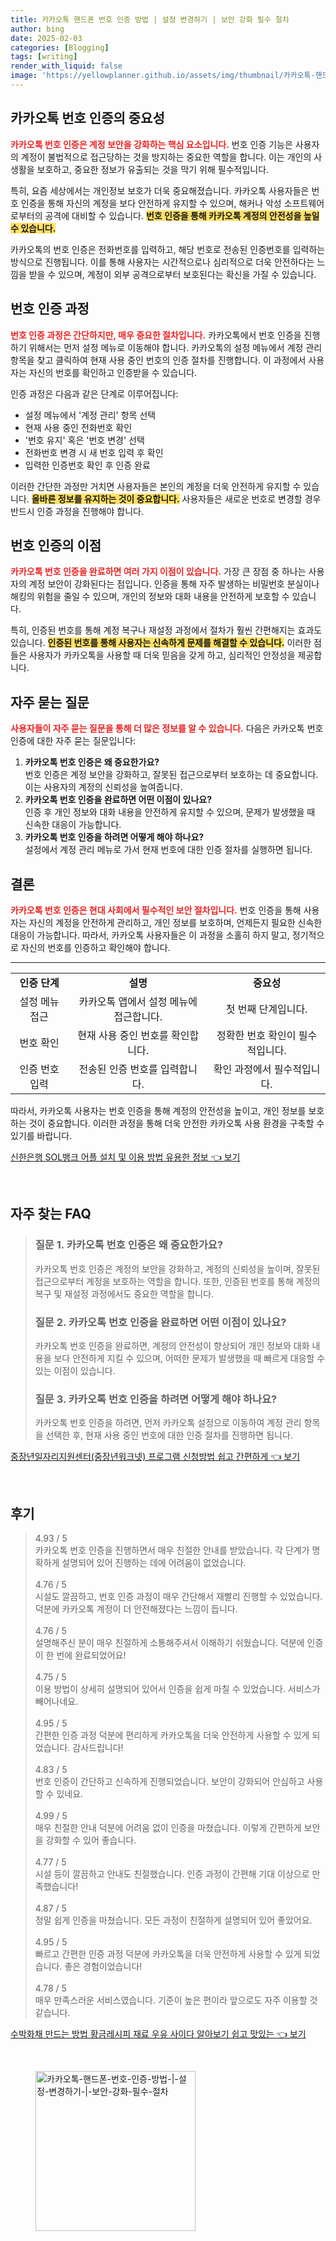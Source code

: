 ```yaml
---
title: 카카오톡 핸드폰 번호 인증 방법 | 설정 변경하기 | 보안 강화 필수 절차
author: bing
date: 2025-02-03
categories: [Blogging]
tags: [writing]
render_with_liquid: false
image: 'https://yellowplanner.github.io/assets/img/thumbnail/카카오톡-핸드폰-번호-인증-방법-|-설정-변경하기-|-보안-강화-필수-절차.webp'
---
```



<h2 id='카카오톡_번호_인증의_중요성'>카카오톡 번호 인증의 중요성</h2>

<p><b><span style="color: #ee2323;">카카오톡 번호 인증은 계정 보안을 강화하는 핵심 요소입니다.</span></b> 번호 인증 기능은 사용자의 계정이 불법적으로 접근당하는 것을 방지하는 중요한 역할을 합니다. 이는 개인의 사생활을 보호하고, 중요한 정보가 유출되는 것을 막기 위해 필수적입니다. </p>

<p>특히, 요즘 세상에서는 개인정보 보호가 더욱 중요해졌습니다. 카카오톡 사용자들은 번호 인증을 통해 자신의 계정을 보다 안전하게 유지할 수 있으며, 해커나 악성 소프트웨어로부터의 공격에 대비할 수 있습니다. <b><span style="background-color: #ffe066;">번호 인증을 통해 카카오톡 계정의 안전성을 높일 수 있습니다.</span></b></p>

<p>카카오톡의 번호 인증은 전화번호를 입력하고, 해당 번호로 전송된 인증번호를 입력하는 방식으로 진행됩니다. 이를 통해 사용자는 시간적으로나 심리적으로 더욱 안전하다는 느낌을 받을 수 있으며, 계정이 외부 공격으로부터 보호된다는 확신을 가질 수 있습니다.</p>

<h2 id='번호_인증_과정'>번호 인증 과정</h2>

<p><b><span style="color: #ee2323;">번호 인증 과정은 간단하지만, 매우 중요한 절차입니다.</span></b> 카카오톡에서 번호 인증을 진행하기 위해서는 먼저 설정 메뉴로 이동해야 합니다. 카카오톡의 설정 메뉴에서 계정 관리 항목을 찾고 클릭하여 현재 사용 중인 번호의 인증 절차를 진행합니다. 이 과정에서 사용자는 자신의 번호를 확인하고 인증받을 수 있습니다.</p>

<p>인증 과정은 다음과 같은 단계로 이루어집니다:</p>

<ul>
    <li>설정 메뉴에서 '계정 관리' 항목 선택</li>
    <li>현재 사용 중인 전화번호 확인</li>
    <li>'번호 유지' 혹은 '번호 변경' 선택</li>
    <li>전화번호 변경 시 새 번호 입력 후 확인</li>
    <li>입력한 인증번호 확인 후 인증 완료</li>
</ul>

<p>이러한 간단한 과정만 거치면 사용자들은 본인의 계정을 더욱 안전하게 유지할 수 있습니다. <b><span style="background-color: #ffe066;">올바른 정보를 유지하는 것이 중요합니다.</span></b> 사용자들은 새로운 번호로 변경할 경우 반드시 인증 과정을 진행해야 합니다.</p>

<h2 id='번호_인증의_이점'>번호 인증의 이점</h2>

<p><b><span style="color: #ee2323;">카카오톡 번호 인증을 완료하면 여러 가지 이점이 있습니다.</span></b> 가장 큰 장점 중 하나는 사용자의 계정 보안이 강화된다는 점입니다. 인증을 통해 자주 발생하는 비밀번호 분실이나 해킹의 위험을 줄일 수 있으며, 개인의 정보와 대화 내용을 안전하게 보호할 수 있습니다.</p>

<p>특히, 인증된 번호를 통해 계정 복구나 재설정 과정에서 절차가 훨씬 간편해지는 효과도 있습니다. <b><span style="background-color: #ffe066;">인증된 번호를 통해 사용자는 신속하게 문제를 해결할 수 있습니다.</span></b> 이러한 점들은 사용자가 카카오톡을 사용할 때 더욱 믿음을 갖게 하고, 심리적인 안정성을 제공합니다.</p>

<h2 id='자주_묻는_질문'>자주 묻는 질문</h2>

<p><b><span style="color: #ee2323;">사용자들이 자주 묻는 질문을 통해 더 많은 정보를 알 수 있습니다.</span></b> 다음은 카카오톡 번호 인증에 대한 자주 묻는 질문입니다:</p>

<ol>
    <li><b>카카오톡 번호 인증은 왜 중요한가요?</b><br> 번호 인증은 계정 보안을 강화하고, 잘못된 접근으로부터 보호하는 데 중요합니다. 이는 사용자의 계정의 신뢰성을 높여줍니다.</li>
    <li><b>카카오톡 번호 인증을 완료하면 어떤 이점이 있나요?</b><br> 인증 후 개인 정보와 대화 내용을 안전하게 유지할 수 있으며, 문제가 발생했을 때 신속한 대응이 가능합니다.</li>
    <li><b>카카오톡 번호 인증을 하려면 어떻게 해야 하나요?</b><br> 설정에서 계정 관리 메뉴로 가서 현재 번호에 대한 인증 절차를 실행하면 됩니다.</li>
</ol>

<h2 id='결론'>결론</h2>

<p><b><span style="color: #ee2323;">카카오톡 번호 인증은 현대 사회에서 필수적인 보안 절차입니다.</span></b> 번호 인증을 통해 사용자는 자신의 계정을 안전하게 관리하고, 개인 정보를 보호하며, 언제든지 필요한 신속한 대응이 가능합니다. 따라서, 카카오톡 사용자들은 이 과정을 소홀히 하지 말고, 정기적으로 자신의 번호를 인증하고 확인해야 합니다.</p>

<hr />

<table>
    <tr>
        <td style="text-align: center; height: 17px;"><b>인증 단계</b></td>
        <td style="text-align: center; height: 17px;"><b>설명</b></td>
        <td style="text-align: center; height: 17px;"><b>중요성</b></td>
    </tr>
    <tr>
        <td style="text-align: center; height: 17px;">설정 메뉴 접근</td>
        <td style="text-align: center; height: 17px;">카카오톡 앱에서 설정 메뉴에 접근합니다.</td>
        <td style="text-align: center; height: 17px;">첫 번째 단계입니다.</td>
    </tr>
    <tr>
        <td style="text-align: center; height: 17px;">번호 확인</td>
        <td style="text-align: center; height: 17px;">현재 사용 중인 번호를 확인합니다.</td>
        <td style="text-align: center; height: 17px;">정확한 번호 확인이 필수적입니다.</td>
    </tr>
    <tr>
        <td style="text-align: center; height: 17px;">인증 번호 입력</td>
        <td style="text-align: center; height: 17px;">전송된 인증 번호를 입력합니다.</td>
        <td style="text-align: center; height: 17px;">확인 과정에서 필수적입니다.</td>
    </tr>
</table>

<p>따라서, 카카오톡 사용자는 번호 인증을 통해 계정의 안전성을 높이고, 개인 정보를 보호하는 것이 중요합니다. 이러한 과정을 통해 더욱 안전한 카카오톡 사용 환경을 구축할 수 있기를 바랍니다.</p>


<p><a class="click-button" title="신한은행 SOL뱅크 어플 설치 및 이용 방법 유용한 정보" href="https://yellowplanner.github.io/posts/%EC%8B%A0%ED%95%9C%EC%9D%80%ED%96%89-SOL%EB%B1%85%ED%81%AC-%EC%96%B4%ED%94%8C-%EC%84%A4%EC%B9%98-%EB%B0%8F-%EC%9D%B4%EC%9A%A9-%EB%B0%A9%EB%B2%95-%EC%9C%A0%EC%9A%A9%ED%95%9C-%EC%A0%95%EB%B3%B4/" rel="dofollow">신한은행 SOL뱅크 어플 설치 및 이용 방법 유용한 정보 👈 보기</a></p><br>
<h2 id='자주_찾는_FAQ'>자주 찾는 FAQ</h2>
<div itemscope="" itemtype="https://schema.org/FAQPage"> 
<blockquote> 
<div itemscope="" itemprop="mainEntity" itemtype="https://schema.org/Question"> 
<h3 itemprop="name">질문 1. 카카오톡 번호 인증은 왜 중요한가요?</h3> 
<div itemscope="" itemprop="acceptedAnswer" itemtype="https://schema.org/Answer"> 
<span itemprop="text"> 
<p>카카오톡 번호 인증은 계정의 보안을 강화하고, 계정의 신뢰성을 높이며, 잘못된 접근으로부터 계정을 보호하는 역할을 합니다. 또한, 인증된 번호를 통해 계정의 복구 및 재설정 과정에서도 중요한 역할을 합니다.</p> 
</span> 
</div> 
</div> 
<div itemscope="" itemprop="mainEntity" itemtype="https://schema.org/Question"> 
<h3 itemprop="name">질문 2. 카카오톡 번호 인증을 완료하면 어떤 이점이 있나요?</h3> 
<div itemscope="" itemprop="acceptedAnswer" itemtype="https://schema.org/Answer"> 
<span itemprop="text"> 
<p>카카오톡 번호 인증을 완료하면, 계정의 안전성이 향상되어 개인 정보와 대화 내용을 보다 안전하게 지킬 수 있으며, 어떠한 문제가 발생했을 때 빠르게 대응할 수 있는 이점이 있습니다.</p> 
</span> 
</div> 
</div> 
<div itemscope="" itemprop="mainEntity" itemtype="https://schema.org/Question"> 
<h3 itemprop="name">질문 3. 카카오톡 번호 인증을 하려면 어떻게 해야 하나요?</h3> 
<div itemscope="" itemprop="acceptedAnswer" itemtype="https://schema.org/Answer"> 
<span itemprop="text"> 
<p>카카오톡 번호 인증을 하려면, 먼저 카카오톡 설정으로 이동하여 계정 관리 항목을 선택한 후, 현재 사용 중인 번호에 대한 인증 절차를 진행하면 됩니다.</p> 
</span> 
</div> 
</div> 
</blockquote> 
</div>
<p><a class="click-button" title="중장년일자리지원센터(중장년워크넷) 프로그램 신청방법 쉽고 간편하게" href="https://yellowplanner.github.io/posts/%EC%A4%91%EC%9E%A5%EB%85%84%EC%9D%BC%EC%9E%90%EB%A6%AC%EC%A7%80%EC%9B%90%EC%84%BC%ED%84%B0(%EC%A4%91%EC%9E%A5%EB%85%84%EC%9B%8C%ED%81%AC%EB%84%B7)-%ED%94%84%EB%A1%9C%EA%B7%B8%EB%9E%A8-%EC%8B%A0%EC%B2%AD%EB%B0%A9%EB%B2%95-%EC%89%BD%EA%B3%A0-%EA%B0%84%ED%8E%B8%ED%95%98%EA%B2%8C/" rel="dofollow">중장년일자리지원센터(중장년워크넷) 프로그램 신청방법 쉽고 간편하게 👈 보기</a></p><br>
<h2 id='후기'>후기</h2>
<div itemscope itemtype="https://schema.org/Product">
  <blockquote>
  <div itemprop="review" itemscope itemtype="https://schema.org/Review">
      <div itemprop="reviewRating" itemscope itemtype="https://schema.org/Rating"> <span itemprop="ratingValue">4.93</span> / <span itemprop="bestRating">5</span> </div>
      <span itemprop="reviewBody">카카오톡 번호 인증을 진행하면서 매우 친절한 안내를 받았습니다. 각 단계가 명확하게 설명되어 있어 진행하는 데에 어려움이 없었습니다.</span>
  </div>
  <br>
  <div itemprop="review" itemscope itemtype="https://schema.org/Review">
      <div itemprop="reviewRating" itemscope itemtype="https://schema.org/Rating"> <span itemprop="ratingValue">4.76</span> / <span itemprop="bestRating">5</span> </div>
      <span itemprop="reviewBody">시설도 깔끔하고, 번호 인증 과정이 매우 간단해서 재빨리 진행할 수 있었습니다. 덕분에 카카오톡 계정이 더 안전해졌다는 느낌이 듭니다.</span>
  </div>
  <br>
  <div itemprop="review" itemscope itemtype="https://schema.org/Review">
      <div itemprop="reviewRating" itemscope itemtype="https://schema.org/Rating"> <span itemprop="ratingValue">4.76</span> / <span itemprop="bestRating">5</span> </div>
      <span itemprop="reviewBody">설명해주신 분이 매우 친절하게 소통해주셔서 이해하기 쉬웠습니다. 덕분에 인증이 한 번에 완료되었어요!</span>
  </div>
  <br>
  <div itemprop="review" itemscope itemtype="https://schema.org/Review">
      <div itemprop="reviewRating" itemscope itemtype="https://schema.org/Rating"> <span itemprop="ratingValue">4.75</span> / <span itemprop="bestRating">5</span> </div>
      <span itemprop="reviewBody">이용 방법이 상세히 설명되어 있어서 인증을 쉽게 마칠 수 있었습니다. 서비스가 빼어나네요.</span>
  </div>
  <br>
  <div itemprop="review" itemscope itemtype="https://schema.org/Review">
      <div itemprop="reviewRating" itemscope itemtype="https://schema.org/Rating"> <span itemprop="ratingValue">4.95</span> / <span itemprop="bestRating">5</span> </div>
      <span itemprop="reviewBody">간편한 인증 과정 덕분에 편리하게 카카오톡을 더욱 안전하게 사용할 수 있게 되었습니다. 감사드립니다!</span>
  </div>
  <br>
  <div itemprop="review" itemscope itemtype="https://schema.org/Review">
      <div itemprop="reviewRating" itemscope itemtype="https://schema.org/Rating"> <span itemprop="ratingValue">4.83</span> / <span itemprop="bestRating">5</span> </div>
      <span itemprop="reviewBody">번호 인증이 간단하고 신속하게 진행되었습니다. 보안이 강화되어 안심하고 사용할 수 있네요.</span>
  </div>
  <br>
  <div itemprop="review" itemscope itemtype="https://schema.org/Review">
      <div itemprop="reviewRating" itemscope itemtype="https://schema.org/Rating"> <span itemprop="ratingValue">4.99</span> / <span itemprop="bestRating">5</span> </div>
      <span itemprop="reviewBody">매우 친절한 안내 덕분에 어려움 없이 인증을 마쳤습니다. 이렇게 간편하게 보안을 강화할 수 있어 좋습니다.</span>
  </div>
  <br>
  <div itemprop="review" itemscope itemtype="https://schema.org/Review">
      <div itemprop="reviewRating" itemscope itemtype="https://schema.org/Rating"> <span itemprop="ratingValue">4.77</span> / <span itemprop="bestRating">5</span> </div>
      <span itemprop="reviewBody">시설 등이 깔끔하고 안내도 친절했습니다. 인증 과정이 간편해 기대 이상으로 만족했습니다!</span>
  </div>
  <br>
  <div itemprop="review" itemscope itemtype="https://schema.org/Review">
      <div itemprop="reviewRating" itemscope itemtype="https://schema.org/Rating"> <span itemprop="ratingValue">4.87</span> / <span itemprop="bestRating">5</span> </div>
      <span itemprop="reviewBody">정말 쉽게 인증을 마쳤습니다. 모든 과정이 친절하게 설명되어 있어 좋았어요.</span>
  </div>
  <br>
  <div itemprop="review" itemscope itemtype="https://schema.org/Review">
      <div itemprop="reviewRating" itemscope itemtype="https://schema.org/Rating"> <span itemprop="ratingValue">4.95</span> / <span itemprop="bestRating">5</span> </div>
      <span itemprop="reviewBody">빠르고 간편한 인증 과정 덕분에 카카오톡을 더욱 안전하게 사용할 수 있게 되었습니다. 좋은 경험이었습니다!</span>
  </div>
  <br>
  <div itemprop="review" itemscope itemtype="https://schema.org/Review">
      <div itemprop="reviewRating" itemscope itemtype="https://schema.org/Rating"> <span itemprop="ratingValue">4.78</span> / <span itemprop="bestRating">5</span> </div>
      <span itemprop="reviewBody">매우 만족스러운 서비스였습니다. 기준이 높은 편이라 앞으로도 자주 이용할 것 같습니다.</span>
  </div>
  </blockquote>
</div>
<p><a class="click-button" title="수박화채 만드는 방법 황금레시피 재료 우유 사이다 알아보기 쉽고 맛있는" href="https://yellowplanner.github.io/posts/%EC%88%98%EB%B0%95%ED%99%94%EC%B1%84-%EB%A7%8C%EB%93%9C%EB%8A%94-%EB%B0%A9%EB%B2%95-%ED%99%A9%EA%B8%88%EB%A0%88%EC%8B%9C%ED%94%BC-%EC%9E%AC%EB%A3%8C-%EC%9A%B0%EC%9C%A0-%EC%82%AC%EC%9D%B4%EB%8B%A4-%EC%95%8C%EC%95%84%EB%B3%B4%EA%B8%B0-%EC%89%BD%EA%B3%A0-%EB%A7%9B%EC%9E%88%EB%8A%94/" rel="dofollow">수박화채 만드는 방법 황금레시피 재료 우유 사이다 알아보기 쉽고 맛있는 👈 보기</a></p><br>
<figure class="image"><img src="https://yellowplanner.github.io/assets/img/thumbnail/카카오톡-핸드폰-번호-인증-방법-|-설정-변경하기-|-보안-강화-필수-절차.webp" alt="카카오톡-핸드폰-번호-인증-방법-|-설정-변경하기-|-보안-강화-필수-절차" width="256" height="256"></figure>
